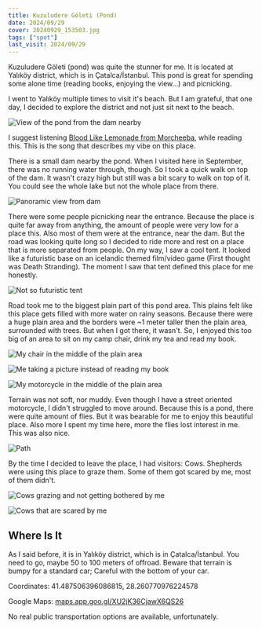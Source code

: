 ```yaml
---
title: Kuzuludere Göleti (Pond)
date: 2024/09/29
cover: 20240929_153503.jpg
tags: ["spot"]
last_visit: 2024/09/29
---
```


Kuzuludere Göleti (pond) was quite the stunner for me. It is located at Yalıköy
district, which is in Çatalca/İstanbul. This pond is great for spending some
alone time (reading books, enjoying the view...) and picnicking.

I went to Yalıköy multiple times to visit it's beach. But I am grateful, that
one day, I decided to explore the district and not just sit next to the beach.

![View of the pond from the dam nearby](/posts/travel-logs/kuzuludere-goleti/20240929_153503.jpg)

I suggest listening
[Blood Like Lemonade from Morcheeba](https://open.spotify.com/track/6V472EZ0ymkw3zEDOqlIew?si=1b5e73cf3ac545af),
while reading this. This is the song that describes my vibe on this place.

<!-- <div class="iframeWrapper">
<iframe
  src="https://open.spotify.com/embed/track/6V472EZ0ymkw3zEDOqlIew?utm_source=generator"
  frameBorder="0"
  allowfullscreen=""
  allow="autoplay; clipboard-write; encrypted-media; fullscreen; picture-in-picture"
  loading="lazy">
</iframe>
</div> -->

There is a small dam nearby the pond. When I visited here in September, there
was no running water through, though. So I took a quick walk on top of the dam.
It wasn't crazy high but still was a bit scary to walk on top of it. You could
see the whole lake but not the whole place from there.

![Panoramic view from dam](/posts/travel-logs/kuzuludere-goleti/20240929_153944.jpg)

There were some people picnicking near the entrance. Because the place is quite
far away from anything, the amount of people were very low for a place this.
Also most of them were at the entrance, near the dam. But the road was looking quite
long so I decided to ride more and rest on a place that is more separated from
people. On my way, I saw a cool tent. It looked like a futuristic base on an
icelandic themed film/video game (First thought was Death Stranding). The moment
I saw that tent defined this place for me honestly.

![Not so futuristic tent](/posts/travel-logs/kuzuludere-goleti/20240929_170532.jpg)

Road took me to the biggest plain part of this pond area. This plains felt like
this place gets filled with more water on rainy seasons. Because there were a
huge plain area and the borders were ~1 meter taller then the plain area,
surrounded with trees. But when I got there, it wasn't. So, I enjoyed this too
big of an area to sit on my camp chair, drink my tea and read my book.

![My chair in the middle of the plain area](/posts/travel-logs/kuzuludere-goleti/20240929_165041.jpg)

![Me taking a picture instead of reading my book](/posts/travel-logs/kuzuludere-goleti/20240929_164421.jpg)

![My motorcycle in the middle of the plain area](/posts/travel-logs/kuzuludere-goleti/20240929_155035.jpg)

Terrain was not soft, nor muddy. Even though I have a street oriented
motorcycle, I didn't struggled to move around. Because this is a pond, there
were quite amount of flies. But it was bearable for me to enjoy this beautiful
place. Also more I spent my time here, more the flies lost interest in me. This
was also nice.

![Path](/posts/travel-logs/kuzuludere-goleti/20240929_165941.jpg)

By the time I decided to leave the place, I had visitors: Cows. Shepherds were
using this place to graze them. Some of them got scared by me, most of them
didn't.

![Cows grazing and not getting bothered by me](/posts/travel-logs/kuzuludere-goleti/20240929_170321.jpg)

![Cows that are scared by me](/posts/travel-logs/kuzuludere-goleti/20240929_170055.jpg)

## Where Is It

As I said before, it is in Yalıköy district, which is in Çatalca/İstanbul. You
need to go, maybe 50 to 100 meters of offroad. Beware that terrain is bumpy
for a standard car; Careful with the bottom of your car.

Coordinates: 41.487506396086815, 28.260770976224578

Google Maps: [maps.app.goo.gl/XU2jK36CjawX6QS26](https://maps.app.goo.gl/XU2jK36CjawX6QS26)

No real public transportation options are available, unfortunately.
